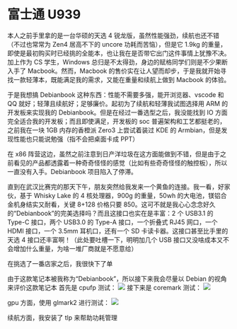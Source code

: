 #  富士通 U939

本人之前手里拿的是一台华硕的天选 4 锐龙版，虽然性能强劲，续航也还不错（不过也常常为 Zen4 居高不下的 uncore 功耗而苦恼），但是它 1.9kg 的重量，即使是最初购买时已经挑的全能本，也让我在是否带它出门这件事情上犹豫不决。加上作为 CS 学生，Windows 总归是不太得劲，身边的赋格同学们则是不少果断入手了 Macbook。然而，Macbook 的售价实在让人望而却步，于是我就开始寻找一款轻薄本，既能满足我的需求，又能在重量和续航上做到 Macbook 的体验。

于是我想搞 Debianbook 这种东西：性能不需要多强，能开浏览器、vscode 和 QQ 就好；轻薄且续航好；足够廉价。起初为了续航和轻薄我试图选择用 ARM 的开发板来实现我的 Debianbook。但是在经过一番选型之后，我没能找到 IO 方面完全适合我的开发板；而且即使满足，开发板的 soc 普遍架构和工艺都挺老的，之前我在一块 1GB 内存的香橙派 Zero3 上尝试着装过 KDE 的 Armbian，但是发现性能也只能说勉强（指不会把桌面卡成 PPT）

在 x86 阵营这边，虽然之前注意到日产洋垃圾在这方面能做到不错，但是由于之前看见的产品都透露着一种奇奇怪怪的感觉（比如有些奇奇怪怪的触控板），所以一直没有入手。Debianbook 项目陷入了停滞。

直到在武汉比赛完的那天下午，朋友突然给我发来一个黄鱼的连接。我一看，好家伙，基于 Whisky Lake 的 4 核处理器，900g 的重量，50wh 的大电池，镁铝合金机身结实又耐看，关键 8+128 价格只要 850。这可不就是我心心念念好久的“Debianbook”的完美选择吗？而且这接口也实在是丰富：2 个 USB3.1 的 Type-C 接口，两个 USB3.0 的 Type-A 接口，一个折叠式 RJ45 网口，一个 HDMI 接口，一个 3.5mm 耳机口，还有一个 SD 卡读卡器。这接口甚至比手里的天选 4 接口还丰富啊！（此处要吐槽一下，明明加几个 USB 接口又没啥成本又不会增加什么重量，为啥一堆厂商就是不愿意给）

在挑选了一番店家之后，我很快下了单


由于这款笔记本被我称为“Debianbook”，所以接下来我会尽量以 Debian 的视角来评价这款笔记本
首先是 cpufp 测试：
![](cpufp.png)
接下来是 coremark 测试：
![](coremark.png)

gpu 方面，使用 glmark2 进行测试：
![](glmark2.png)

续航方面，我安装了 tlp 来帮助功耗管理